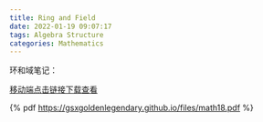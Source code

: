 ```yaml
---
title: Ring and Field
date: 2022-01-19 09:07:17
tags: Algebra Structure
categories: Mathematics
---
```


环和域笔记：

<!--more-->

[移动端点击链接下载查看](https://gsxgoldenlegendary.github.io/files/math18.pdf)

{% pdf https://gsxgoldenlegendary.github.io/files/math18.pdf %}
